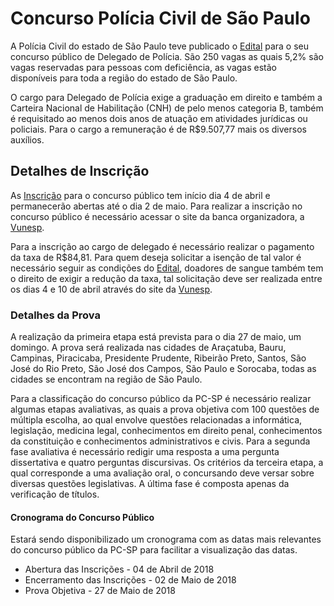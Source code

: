 # Concurso Polícia Civil de São Paulo 

A Polícia Civil do estado de São Paulo teve publicado o [Edital](https://documento.vunesp.com.br/documento/stream/MzY0OTY2) para o seu concurso público de Delegado de Polícia. São 250 vagas as quais 5,2% são vagas reservadas para pessoas com deficiência, as vagas estão disponíveis para toda a região do estado de São Paulo.  

O cargo para Delegado de Polícia exige a graduação em direito e também a Carteira Nacional de Habilitação (CNH) de pelo menos categoria B, também é requisitado ao menos dois anos de atuação em atividades jurídicas ou policiais. Para o cargo a remuneração é de R$9.507,77 mais os diversos auxílios. 

## Detalhes de Inscrição 

As [Inscrição](https://www.vunesp.com.br/PCSP1701) para o concurso público tem início dia 4 de abril e permanecerão abertas até o dia 2 de maio. Para realizar a inscrição no concurso público é necessário acessar o site da banca organizadora, a [Vunesp](https://www.vunesp.com.br/PCSP1701). 

Para a inscrição ao cargo de delegado é necessário realizar o pagamento da taxa de R$84,81. Para quem deseja solicitar a isenção de tal valor é necessário seguir as condições do [Edital](https://documento.vunesp.com.br/documento/stream/MzY0OTY2), doadores de sangue também tem o direito de exigir a redução da taxa, tal solicitação deve ser realizada entre os dias 4 e 10 de abril através do site da [Vunesp](https://www.vunesp.com.br/PCSP1701). 

### Detalhes da Prova 

A realização da primeira etapa está prevista para o dia 27 de maio, um domingo. A prova será realizada nas cidades de Araçatuba, Bauru, Campinas, Piracicaba, Presidente Prudente, Ribeirão Preto, Santos, São José do Rio Preto, São José dos Campos, São Paulo e Sorocaba, todas as cidades se encontram na região de São Paulo. 

Para a classificação do concurso público da PC-SP é necessário realizar algumas etapas avaliativas, as quais a prova objetiva com 100 questões de múltipla escolha, ao qual envolve questões relacionadas a informática, legislação, medicina legal, conhecimentos em direito penal, conhecimentos da constituição e conhecimentos administrativos e civis. Para a segunda fase avaliativa é necessário redigir uma resposta a uma pergunta dissertativa e quatro perguntas discursivas. Os critérios da terceira etapa, a qual corresponde a uma avaliação oral, o concursando deve versar sobre diversas questões legislativas. A última fase é composta apenas da verificação de títulos. 

#### Cronograma do Concurso Público 

Estará sendo disponibilizado um cronograma com as datas mais relevantes do concurso público da PC-SP para facilitar a visualização das datas. 

* Abertura das Inscrições - 04 de Abril de 2018 
* Encerramento das Inscrições - 02 de Maio de 2018 
* Prova Objetiva - 27 de Maio de 2018 
